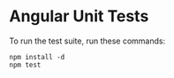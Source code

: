 Angular Unit Tests
==================

To run the test suite, run these commands:

    npm install -d
    npm test
